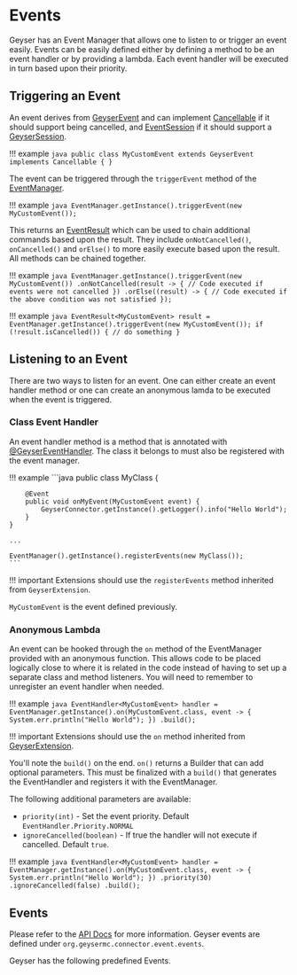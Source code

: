 # Events

Geyser has an Event Manager that allows one to listen to or trigger an event easily. Events can be easily defined
either by defining a method to be an event handler or by providing a lambda.  Each event handler will be executed
in turn based upon their priority.

## Triggering an Event

An event derives from [GeyserEvent](https://bundabrg.github.io/Geyser/apidocs/org/geysermc/connector/event/GeyserEvent.html) 
and can implement [Cancellable](https://bundabrg.github.io/Geyser/apidocs/org/geysermc/connector/event/Cancellable.html) 
if it should support being cancelled, and [EventSession](https://bundabrg.github.io/Geyser/apidocs/org/geysermc/connector/event/EventSession.html) 
if it should support a [GeyserSession](https://bundabrg.github.io/Geyser/apidocs/org/geysermc/connector/network/session/GeyserSession.html).

!!! example
    ```java
    public class MyCustomEvent extends GeyserEvent implements Cancellable {
    }
    ```

The event can be triggered through the `triggerEvent` method of the [EventManager](https://bundabrg.github.io/Geyser/apidocs/org/geysermc/connector/event/EventManager.html).

!!! example
    ```java
    EventManager.getInstance().triggerEvent(new MyCustomEvent());
    ```

This returns an [EventResult](https://bundabrg.github.io/Geyser/apidocs/org/geysermc/connector/event/EventResult.html) 
which can be used to chain additional commands based upon the result. They include `onNotCancelled()`, 
`onCancelled()` and `orElse()` to more easily execute based upon the result. All methods can be chained together.

!!! example
    ```java
    EventManager.getInstance().triggerEvent(new MyCustomEvent())
        .onNotCancelled(result -> {
            // Code executed if events were not cancelled
        })
        .orElse((result) -> {
            // Code executed if the above condition was not satisfied
        });
    ```
    
!!! example
    ```java
    EventResult<MyCustomEvent> result = EventManager.getInstance().triggerEvent(new MyCustomEvent());
    if (!result.isCancelled()) {
        // do something
    }
    ```

## Listening to an Event

There are two ways to listen for an event. One can either create an event handler method or one can create an anonymous
lamda to be executed when the event is triggered.


### Class Event Handler

An event handler method is a method that is annotated with [@GeyserEventHandler](https://bundabrg.github.io/Geyser/apidocs/org/geysermc/connector/event/annotations/GeyserEventHandler.html). 
The class it belongs to must also be registered with the event manager.

!!! example
    ```java
    public class MyClass {

        @Event
        public void onMyEvent(MyCustomEvent event) {
            GeyserConnector.getInstance().getLogger().info("Hello World");
        }
    }
    
    ...
    
    EventManager().getInstance().registerEvents(new MyClass());
    ```

!!! important
    Extensions should use the `registerEvents` method inherited from `GeyserExtension`.

`MyCustomEvent` is the event defined previously.

### Anonymous Lambda

An event can be hooked through the `on` method of the EventManager provided with an anonymous function. This allows
code to be placed logically close to where it is related in the code instead of having to set up a separate class and
method listeners. You will need to remember to unregister an event handler when needed.

!!! example
    ```java
    EventHandler<MyCustomEvent> handler = EventManager.getInstance().on(MyCustomEvent.class, event -> {
        System.err.println("Hello World");
    })
        .build();
    ```

!!! important
    Extensions should use the `on` method inherited from [GeyserExtension](https://bundabrg.github.io/Geyser/apidocs/org/geysermc/connector/extension/GeyserExtension.html).
    
You'll note the `build()` on the end. `on()` returns a Builder that can add optional parameters. This must be finalized with a
`build()` that generates the EventHandler and registers it with the EventManager. 

The following additional parameters are available:

* `priority(int)` - Set the event priority. Default `EventHandler.Priority.NORMAL`
* `ignoreCancelled(boolean)` - If true the handler will not execute if cancelled. Default `true`.

!!! example
    ```java
    EventHandler<MyCustomEvent> handler = EventManager.getInstance().on(MyCustomEvent.class, event -> {
        System.err.println("Hello World");
    })
        .priority(30)
        .ignoreCancelled(false)
        .build();
    ```

## Events

Please refer to the [API Docs](https://bundabrg.github.io/Geyser/apidocs/) for more information. Geyser events are
defined under `org.geysermc.connector.event.events`.

Geyser has the following predefined Events.

